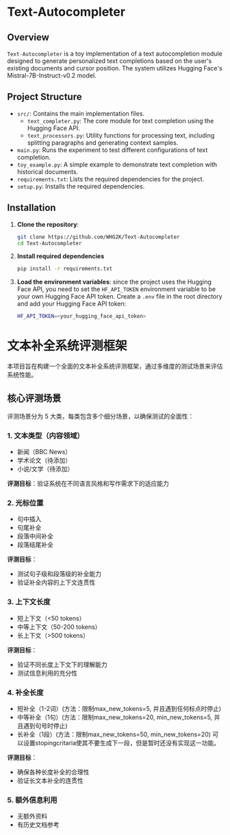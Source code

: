 # Text-Autocompleter

## Overview
`Text-Autocompleter` is a toy implementation of a text autocompletion module designed to generate personalized text completions based on the user's existing documents and cursor position. The system utilizes Hugging Face's Mistral-7B-Instruct-v0.2 model.

## Project Structure
- `src/`: Contains the main implementation files.
  - `text_completer.py`: The core module for text completion using the Hugging Face API.
  - `text_processors.py`: Utility functions for processing text, including splitting paragraphs and generating context samples.
- `main.py`: Runs the experiment to test different configurations of text completion.
- `toy_example.py`: A simple example to demonstrate text completion with historical documents.
- `requirements.txt`: Lists the required dependencies for the project.
- `setup.py`: Installs the required dependencies.

## Installation

1. **Clone the repository**:
   ```bash
   git clone https://github.com/WHG2K/Text-Autocompleter
   cd Text-Autocompleter
   ```

2. **Install required dependencies**
    ```bash
   pip install -r requirements.txt
   ```

3. **Load the environment variables**: since the project uses the Hugging Face API, you need to set the `HF_API_TOKEN` environment variable to be your own Hugging Face API token. Create a `.env` file in the root directory and add your Hugging Face API token:
    ```bash
    HF_API_TOKEN=<your_hugging_face_api_token>
    ```

# 文本补全系统评测框架

本项目旨在构建一个全面的文本补全系统评测框架，通过多维度的测试场景来评估系统性能。

## 核心评测场景

评测场景分为 5 大类，每类包含多个细分场景，以确保测试的全面性：

### 1. 文本类型（内容领域）
- 新闻（BBC News）
- 学术论文（待添加）
- 小说/文学（待添加）

**评测目标**：验证系统在不同语言风格和写作需求下的适应能力

### 2. 光标位置
- 句中插入
- 句尾补全
- 段落中间补全
- 段落结尾补全

**评测目标**：
- 测试句子级和段落级的补全能力
- 验证补全内容的上下文连贯性

### 3. 上下文长度
- 短上下文（<50 tokens）
- 中等上下文（50-200 tokens）
- 长上下文（>500 tokens）

**评测目标**：
- 验证不同长度上下文下的理解能力
- 测试信息利用的充分性

### 4. 补全长度
- 短补全（1-2词）(方法：限制max_new_tokens=5, 并且遇到任何标点时停止)
- 中等补全（1句）(方法：限制max_new_tokens=20, min_new_tokens=5, 并且遇到句号时停止)
- 长补全（1段）(方法：限制max_new_tokens=50, min_new_tokens=20) 可以设置stopingcritaria使其不要生成下一段，但是暂时还没有实现这一功能。

**评测目标**：
- 确保各种长度补全的合理性
- 验证长文本补全的连贯性

### 5. 额外信息利用
- 无额外资料
- 有历史文档参考